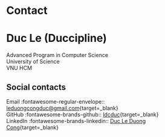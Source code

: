 # Contact

# Duc Le (Duccipline)

Advanced Program in Computer Science <br>
University of Science <br>
VNU HCM  

## Social contacts 

Email :fontawesome-regular-envelope:: [leduongcongduc@gmail.com](mailto:leduongcongduc@gmail.com){target=_blank} <br>
GitHub :fontawesome-brands-github:: [ldcduc](https://github.com/ldcduc){target=_blank} <br>
LinkedIn :fontawesome-brands-linkedin:: [Duc Le Duong Cong](https://www.linkedin.com/in/duc-le-duong-cong){target=_blank} <br>
<!-- Facebook :fontawesome-brands-facebook:: [](http://fb.com/){target=_blank} <br> -->
